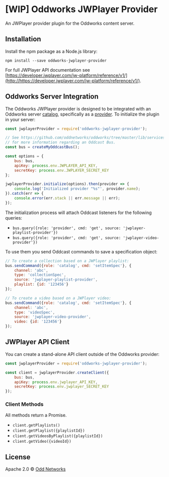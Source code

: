 # [WIP] Oddworks JWPlayer Provider

An JWPlayer provider plugin for the Oddworks content server.

Installation
------------
Install the npm package as a Node.js library:

    npm install --save oddworks-jwplayer-provider

For full JWPlayer API documentation see [https://developer.jwplayer.com/jw-platform/reference/v1/](http://https://developer.jwplayer.com/jw-platform/reference/v1/).

Oddworks Server Integration
---------------------------
The Oddworks JWPlayer provider is designed to be integrated with an Oddworks server [catalog](https://github.com/oddnetworks/oddworks/tree/master/lib/services/catalog), specifically as a [provider](https://github.com/oddnetworks/oddworks/tree/master/lib/services/catalog#providers). To initialize the plugin in your server:

```JavaScript
const jwplayerProvider = require('oddworks-jwplayer-provider');

// See https://github.com/oddnetworks/oddworks/tree/master/lib/services/catalog#patterns
// for more information regarding an Oddcast Bus.
const bus = createMyOddcastBus();

const options = {
    bus: bus,
    apiKey: process.env.JWPLAYER_API_KEY,
    secretKey: process.env.JWPLAYER_SECRET_KEY
};

jwplayerProvider.initialize(options).then(provider => {
    console.log('Initialized provider "%s"', provider.name);
}).catch(err => {
    console.error(err.stack || err.message || err);
});
```

The initialization process will attach Oddcast listeners for the following queries:

- `bus.query({role: 'provider', cmd: 'get', source: 'jwplayer-playlist-provider'})`
- `bus.query({role: 'provider', cmd: 'get', source: 'jwplayer-video-provider'})`

To use them you send Oddcast commands to save a specification object:

```JavaScript
// To create a collection based on a JWPlayer playlist:
bus.sendCommand({role: 'catalog', cmd: 'setItemSpec'}, {
    channel: 'abc',
    type: 'collectionSpec',
    source: 'jwplayer-playlist-provider',
    playlist: {id: '123456'}
});

// To create a video based on a JWPlayer video:
bus.sendCommand({role: 'catalog', cmd: 'setItemSpec'}, {
    channel: 'abc',
    type: 'videoSpec',
    source: 'jwplayer-video-provider',
    video: {id: '123456'}
});
```

JWPlayer API Client
-----------------
You can create a stand-alone API client outside of the Oddworks provider:

```JavaScript
const jwplayerProvider = require('oddworks-jwplayer-provider');

const client = jwplayerProvider.createClient({
    bus: bus,
    apiKey: process.env.jwplayer_API_KEY,
    secretKey: process.env.jwplayer_SECRET_KEY
});
```

### Client Methods
All methods return a Promise.

- `client.getPlaylists()`
- `client.getPlaylist({playlistId})`
- `client.getVideosByPlaylist({playlistId})`
- `client.getVideo({videoId})`

License
-------
Apache 2.0 © [Odd Networks](http://oddnetworks.com)
